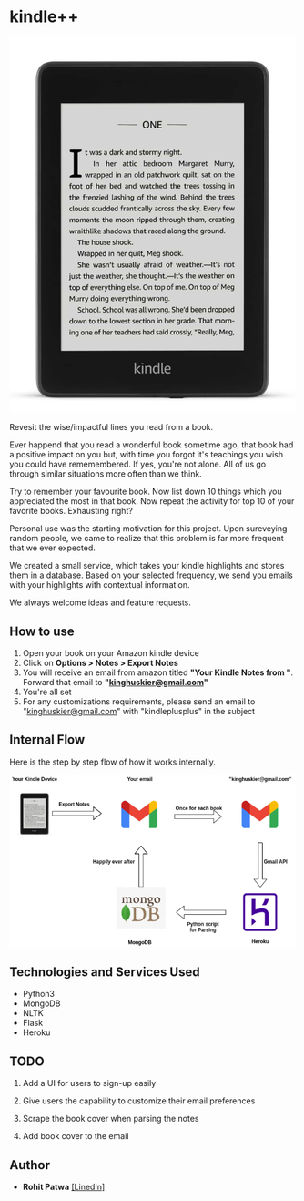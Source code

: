 # kindle++

![Kindle diagram](https://github.com/rohitpatwa/kindleplusplus/blob/main/media/Kindle-111.jpg)

Revesit the wise/impactful lines you read from a book.

Ever happend that you read a wonderful book sometime ago, that book had a positive impact on you but, with time you forgot it's teachings you wish you could have rememembered. If yes, you're not alone. All of us go through similar situations more often than we think.

Try to remember your favourite book. Now list down 10 things which you appreciated the most in that book. Now repeat the activity for top 10 of your favorite books. Exhausting right?

Personal use was the starting motivation for this project. Upon sureveying random people, we came to realize that this problem is far more frequent that we ever expected.

We created a small service, which takes your kindle highlights and stores them in a database. Based on your selected frequency, we send you emails with your highlights with contextual information.

We always welcome ideas and feature requests.

## How to use

1. Open your book on your Amazon kindle device
2. Click on **Options > Notes > Export Notes**
3. You will receive an email from amazon titled **"Your Kindle Notes from <book name>"**. Forward that email to **"kinghuskier@gmail.com"**
4. You're all set
5. For any customizations requirements, please send an email to "kinghuskier@gmail.com" with "kindleplusplus" in the subject

## Internal Flow

Here is the step by step flow of how it works internally.

![Flow diagram](https://github.com/rohitpatwa/kindleplusplus/blob/main/media/flow.png)

## Technologies and Services Used

* Python3
* MongoDB
* NLTK
* Flask
* Heroku

## TODO

1. Add a UI for users to sign-up easily
  
2. Give users the capability to customize their email preferences

3. Scrape the book cover when parsing the notes

4. Add book cover to the email

## Author

* **Rohit Patwa** [\[LinedIn\]](https://www.linkedin.com/in/rohitpatwa/)
